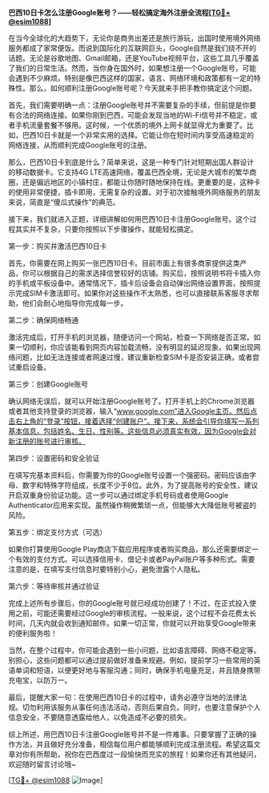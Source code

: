 **巴西10日卡怎么注册Google账号？——轻松搞定海外注册全流程[[TG💪+ @esim1088](https://t.me/s/esim1088)]**

在当今全球化的大趋势下，无论你是商务出差还是旅行游玩，出国时使用境外网络服务都成了家常便饭。而说到国际化的互联网巨头，Google自然是我们绕不开的话题。无论是谷歌地图、Gmail邮箱，还是YouTube视频平台，这些工具几乎覆盖了我们的日常生活。然而，当你身在国外时，如果想注册一个Google账号，可能会遇到不少麻烦。特别是像巴西这样的国家，语言、网络环境和政策都有一定的特殊性。那么，如何顺利注册Google账号呢？今天就来手把手教你搞定这个问题。

首先，我们需要明确一点：注册Google账号并不需要复杂的手续，但前提是你要有合法的网络连接。如果你刚到巴西，可能会发现当地的Wi-Fi信号并不稳定，或者手机流量套餐不够用。这时候，一个优质的境外上网卡就显得尤为重要了。比如，巴西10日卡就是一个非常实用的选择。它能让你在短时间内享受高速稳定的网络连接，从而顺利完成Google账号的注册。

那么，巴西10日卡到底是什么？简单来说，这是一种专门针对短期出国人群设计的移动数据卡。它支持4G LTE高速网络，覆盖巴西全境，无论是大城市的繁华商圈，还是偏远地区的小镇村庄，都能让你随时随地保持在线。更重要的是，这种卡的使用非常便捷，插卡即用，无需复杂的设置。对于初次接触境外网络服务的朋友来说，简直是“傻瓜式操作”的典范。

接下来，我们就进入正题，详细讲解如何用巴西10日卡注册Google账号。这个过程其实并不复杂，只要你按照以下步骤操作，就能轻松搞定。

第一步：购买并激活巴西10日卡

首先，你需要在网上购买一张巴西10日卡。目前市面上有很多商家提供这类产品，你可以根据自己的需求选择信誉较好的店铺。购买后，按照说明书将卡插入你的手机或平板设备中。通常情况下，插卡后设备会自动弹出网络设置界面，按照提示完成SIM卡激活即可。如果你对这些操作不太熟悉，也可以直接联系客服寻求帮助，他们会耐心地指导你完成每一步。

第二步：确保网络畅通

激活完成后，打开手机的浏览器，随便访问一个网站，检查一下网络是否正常。如果一切顺利，你应该能看到网页内容加载流畅，没有明显的延迟现象。如果出现网络问题，比如无法连接或者网速过慢，建议重新检查SIM卡是否安装正确，或者尝试重启设备。

第三步：创建Google账号

确认网络无误后，就可以开始注册Google账号了。打开手机上的Chrome浏览器或者其他支持登录的浏览器，输入“www.google.com”进入Google主页。然后点击右上角的“登录”按钮，接着选择“创建账户”。接下来，系统会引导你填写一系列基本信息，包括姓名、生日、性别等。这些信息必须真实有效，因为Google会对新注册的账号进行审核。

第四步：设置密码和安全验证

在填写完基本资料后，你需要为你的Google账号设置一个强密码。密码应该由字母、数字和特殊字符组成，长度不少于8位。此外，为了提高账号的安全性，建议开启双重身份验证功能。这一步可以通过绑定手机号码或者使用Google Authenticator应用来实现。虽然操作稍微繁琐一点，但能够大大降低账号被盗的风险。

第五步：绑定支付方式（可选）

如果你打算使用Google Play商店下载应用程序或者购买商品，那么还需要绑定一个有效的支付方式。可以选择信用卡、借记卡或者PayPal账户等多种形式。需要注意的是，在填写支付信息时要特别小心，避免泄露个人隐私。

第六步：等待审核并通过验证

完成上述所有步骤后，你的Google账号就已经成功创建了！不过，在正式投入使用之前，可能还需要经过Google的审核流程。一般来说，这个过程不会花费太长时间，几天内就会收到通知邮件。如果一切正常，你就可以开始享受Google带来的便利服务啦！

当然，在整个过程中，你可能会遇到一些小问题，比如语言障碍、网络不稳定等。别担心，这些问题都可以通过提前做好准备来规避。例如，提前学习一些常用的英语单词和短语，以便更好地与客服沟通；同时，确保手机电量充足，并且随身携带充电宝，以防万一。

最后，提醒大家一句：在使用巴西10日卡的过程中，请务必遵守当地的法律法规。切勿利用该服务从事任何违法活动，否则后果自负。同时，也要注意保护个人信息安全，不要随意透露给他人，以免造成不必要的损失。

综上所述，用巴西10日卡注册Google账号并不是一件难事。只要掌握了正确的操作方法，并且做好充分准备，相信每位用户都能够顺利完成注册流程。希望这篇文章对你有所帮助，祝你在巴西度过一段愉快而充实的旅程！如果你还有其他疑问，欢迎随时留言讨论哦~

[[TG💪+ @esim1088](https://t.me/s/esim1088) ![Image](https://i.postimg.cc/4NQfJmqS/Snipaste-2025-05-13-00-14-12.png)]